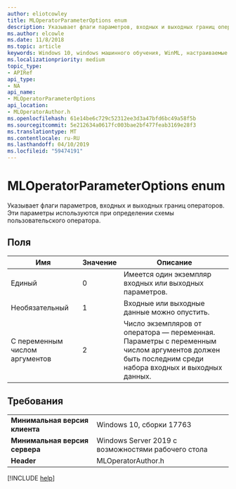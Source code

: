```yaml
---
author: eliotcowley
title: MLOperatorParameterOptions enum
description: Указывает флаги параметров, входных и выходных границ операторов.
ms.author: elcowle
ms.date: 11/8/2018
ms.topic: article
keywords: Windows 10, windows машинного обучения, WinML, настраиваемые операторы, MLOperatorParameterOptions
ms.localizationpriority: medium
topic_type:
- APIRef
api_type:
- NA
api_name:
- MLOperatorParameterOptions
api_location:
- MLOperatorAuthor.h
ms.openlocfilehash: 61e14be6c729c52312ee3d3a47bfd6bc49a58f5b
ms.sourcegitcommit: 5e212634a0617fc003bae2bf477feab3169e28f3
ms.translationtype: MT
ms.contentlocale: ru-RU
ms.lasthandoff: 04/10/2019
ms.locfileid: "59474191"
---
```

# <a name="mloperatorparameteroptions-enum"></a>MLOperatorParameterOptions enum

Указывает флаги параметров, входных и выходных границ операторов. Эти параметры используются при определении схемы пользовательского оператора.

## <a name="fields"></a>Поля

| Имя | Значение | Описание |
|------|-------|-------------|
| Единый | 0 | Имеется один экземпляр входных или выходных параметров. |
| Необязательный | 1 | Входные или выходные данные можно опустить. |
| С переменным числом аргументов | 2 | Число экземпляров от оператора — переменная. Параметры с переменным числом аргументов должен быть последним среди набора входных и выходных данных. |

## <a name="requirements"></a>Требования

| | |
|-|-|
| **Минимальная версия клиента** | Windows 10, сборки 17763 |
| **Минимальная версия сервера** | Windows Server 2019 с возможностями рабочего стола |
| **Header** | MLOperatorAuthor.h |

[!INCLUDE [help](../includes/get-help.md)]
